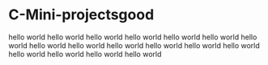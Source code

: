 # C-Mini-projectsgood
hello world
hello world
hello world
hello world
hello world
hello world
hello world
hello world
hello world
hello world
hello world
hello world
hello world
hello world
hello world
hello world
hello world
